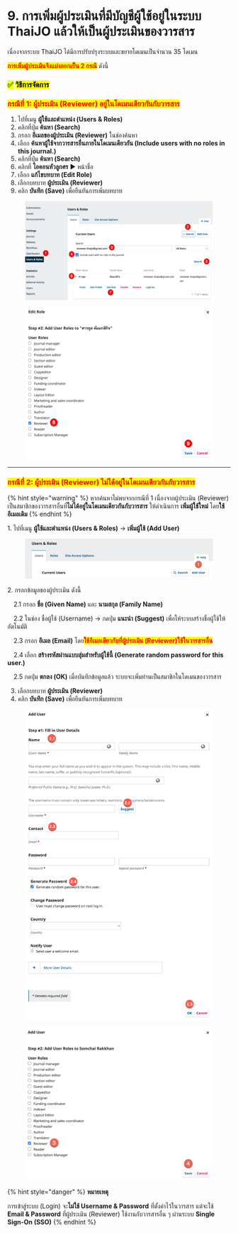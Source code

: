 # 9. การเพิ่มผู้ประเมินที่มีบัญชีผู้ใช้อยู่ในระบบ ThaiJO แล้วให้เป็นผู้ประเมินของวารสาร

เนื่องจากระบบ ThaiJO ได้มีการปรับปรุงระบบและขยายโดเมนเป็นจำนวน 35 โดเมน

<mark style="color:red;">**การเพิ่มผู้ประเมินจึงแบ่งออกเป็น 2 กรณี**</mark> ดังนี้

### <mark style="color:green;">✅</mark> <mark style="color:$success;">วิธีการจัดการ</mark>

### <mark style="color:red;background-color:yellow;">**กรณีที่ 1: ผู้ประเมิน (Reviewer) อยู่ในโดเมนเดียวกันกับวารสาร**</mark>

1. ไปที่เมนู **ผู้ใช้และตำแหน่ง (Users & Roles)**
2. คลิกที่ปุ่ม **ค้นหา (Search)**
3. กรอก **อีเมลของผู้ประเมิน (Reviewer)** ในช่องค้นหา
4. เลือก **ค้นหาผู้ใช้จากวารสารอื่นภายในโดเมนเดียวกัน (Include users with no roles in this journal.)**
5. คลิกที่ปุ่ม **ค้นหา (Search)**
6. คลิกที่ **ไอคอนหัวลูกศร** ▶️ หน้าชื่อ
7. เลือก **แก้ไขบทบาท (Edit Role)**
8. เลือกบทบาท **ผู้ประเมิน (Reviewer)**&#x20;
9. คลิก **บันทึก (Save)** เพื่อยืนยันการเพิ่มบทบาท

<div><figure><img src=".gitbook/assets/F5-1.png" alt=""><figcaption></figcaption></figure> <figure><img src=".gitbook/assets/F5-2.png" alt=""><figcaption></figcaption></figure></div>

***

### <mark style="color:red;background-color:yellow;">กรณีที่ 2: ผู้ประเมิน (Reviewer) ไม่ได้อยู่ในโดเมนเดียวกันกับวารสาร</mark>

{% hint style="warning" %}
หากค้นหาไม่พบจากกรณีที่ 1 เนื่องจากผู้ประเมิน (Reviewer) เป็นสมาชิกของวารสารอื่นที่**ไม่ได้อยู่ในโดเมนเดียวกันกับวารสาร** ให้ดำเนินการ **เพิ่มผู้ใช้ใหม่** โดย**ใช้อีเมลเดิม**
{% endhint %}

1\. ไปที่เมนู **ผู้ใช้และตำแหน่ง (Users & Roles)** → **เพิ่มผู้ใช้ (Add User)**

<figure><img src=".gitbook/assets/Screenshot 2568-09-05 at 15.05.31.png" alt=""><figcaption></figcaption></figure>

2\. กรอกข้อมูลของผู้ประเมิน ดังนี้

&#x20; 2.1 กรอก **ชื่อ (Given Name)** และ **นามสกุล (Family Name)**

&#x20; 2.2 ในช่อง ชื่อผู้ใช้ (Username) → กดปุ่ม **แนะนำ (Suggest)** เพื่อให้ระบบสร้างชื่อผู้ใช้ให้อัตโนมัติ

&#x20; 2.3 กรอก **อีเมล (Email)** โดย<mark style="color:red;">**ใช้อีเมลเดียวกับที่ผู้ประเมิน (Reviewer)ใช้ในวารสารอื่น**</mark>

&#x20; 2.4 เลือก **สร้างรหัสผ่านแบบสุ่มสำหรับผู้ใช้นี้ (Generate random password for this user.)**

&#x20; 2.5 กดปุ่ม **ตกลง (OK)** เมื่อบันทึกข้อมูลแล้ว ระบบจะเพิ่มท่านเป็นสมาชิกในโดเมนของวารสาร

3. เลือกบทบาท **ผู้ประเมิน (Reviewer)**
4. คลิก **บันทึก (Save)** เพื่อยืนยันการเพิ่มบทบาท

<div><figure><img src=".gitbook/assets/2025-09-05_15-10-44-2.png" alt=""><figcaption></figcaption></figure> <figure><img src=".gitbook/assets/Screenshot 2568-09-05 at 15.37.20-1.png" alt=""><figcaption></figcaption></figure></div>

{% hint style="danger" %}
**หมายเหตุ**

การเข้าสู่ระบบ (Login) จะ**ไม่ใช้ Username & Password** ที่ตั้งค่าไว้ในวารสาร แต่จะใช้ **Email & Password** ที่ผู้ประเมิน (Reviewer) ใช้งานกับวารสารอื่น ๆ ผ่านระบบ **Single Sign-On (SSO)**
{% endhint %}

